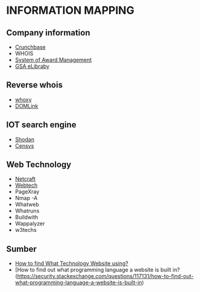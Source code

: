 
# INFORMATION MAPPING

## Company information
- [Crunchbase](https://www.crunchbase.com)
- WHOIS
- [System of Award Management](https://sam.gov/content/home)
- [GSA eLibraby](https://www.gsaelibrary.gsa.gov/ElibMain/home.do)

## Reverse whois
- [whoxy](https://www.whoxy.com/)
- [DOMLink](https://github.com/vysecurity/DomLink)

## IOT search engine
- [Shodan](https://www.shodan.io/)
- [Censys](https://censys.io/)

## Web Technology
- [Netcraft](https://www.netcraft.com/)
- [Webtech](https://github.com/ShielderSec/webtech)
- PageXray
- Nmap -A
- Whatweb
- Whatruns
- Buildwith
- Wappalyzer
- w3techs

## Sumber
- [How to find What Technology Website using?](https://geekflare.com/what-technology-website-using/)
- [How to find out what programming language a website is built in?(https://security.stackexchange.com/questions/117131/how-to-find-out-what-programming-language-a-website-is-built-in)
